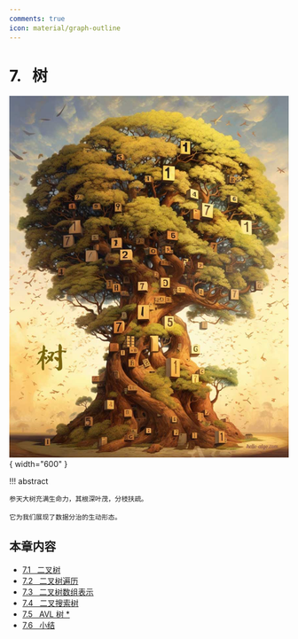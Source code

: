 ```yaml
---
comments: true
icon: material/graph-outline
---
```


# 7. &nbsp; 树

<div class="center-table" markdown>

![树](../assets/covers/chapter_tree.jpg){ width="600" }

</div>

!!! abstract

    参天大树充满生命力，其根深叶茂，分枝扶疏。
    
    它为我们展现了数据分治的生动形态。

## 本章内容

- [7.1 &nbsp; 二叉树](https://www.hello-algo.com/chapter_tree/binary_tree/)
- [7.2 &nbsp; 二叉树遍历](https://www.hello-algo.com/chapter_tree/binary_tree_traversal/)
- [7.3 &nbsp; 二叉树数组表示](https://www.hello-algo.com/chapter_tree/array_representation_of_tree/)
- [7.4 &nbsp; 二叉搜索树](https://www.hello-algo.com/chapter_tree/binary_search_tree/)
- [7.5 &nbsp; AVL 树 *](https://www.hello-algo.com/chapter_tree/avl_tree/)
- [7.6 &nbsp; 小结](https://www.hello-algo.com/chapter_tree/summary/)
